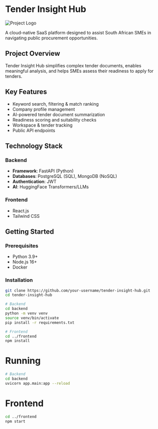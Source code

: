 # Tender Insight Hub

![Project Logo](https://via.placeholder.com/150)

A cloud-native SaaS platform designed to assist South African SMEs in navigating public procurement opportunities.

## Project Overview

Tender Insight Hub simplifies complex tender documents, enables meaningful analysis, and helps SMEs assess their readiness to apply for tenders.

## Key Features

- Keyword search, filtering & match ranking
- Company profile management  
- AI-powered tender document summarization
- Readiness scoring and suitability checks
- Workspace & tender tracking
- Public API endpoints

## Technology Stack

### Backend
- **Framework**: FastAPI (Python)
- **Databases**: PostgreSQL (SQL), MongoDB (NoSQL)
- **Authentication**: JWT
- **AI**: HuggingFace Transformers/LLMs

### Frontend
- React.js
- Tailwind CSS

## Getting Started

### Prerequisites
- Python 3.9+
- Node.js 16+
- Docker

### Installation

```bash
git clone https://github.com/your-username/tender-insight-hub.git
cd tender-insight-hub

# Backend
cd backend
python -m venv venv
source venv/bin/activate
pip install -r requirements.txt

# Frontend 
cd ../frontend
npm install
```
# Running
```bash
# Backend
cd backend
uvicorn app.main:app --reload
```
# Frontend
```bash
cd ../frontend
npm start
```
